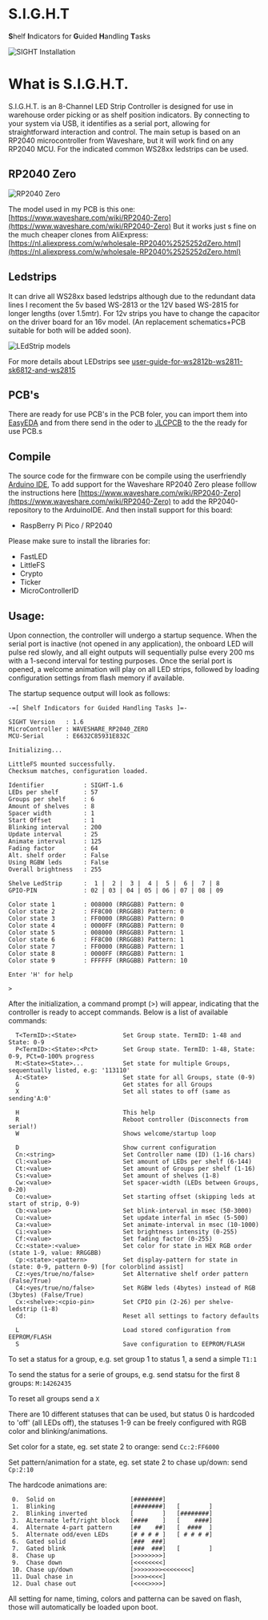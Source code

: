 # S.I.G.H.T
**S**helf **I**ndicators for **G**uided **H**andling **T**asks 

![SIGHT Installation](images/castlewall.jpg?raw=true "SIGHT instalation")

# What is S.I.G.H.T.

S.I.G.H.T. is an 8-Channel LED Strip Controller is designed for use in warehouse order picking or as shelf position indicators. 
By connecting to your system via USB, it identifies as a serial port, allowing for straightforward interaction and control.
The main setup is based on an RP2040 microcontroller from Waveshare, but it will work find on any RP2040 MCU.
For the indicated common WS28xx ledstrips can be used.


## RP2040 Zero
![RP2040 Zero](images/RP2040-Zero.png?raw=true "RP2040 Zero")

The model used in my PCB is this one: [https://www.waveshare.com/wiki/RP2040-Zero](https://www.waveshare.com/wiki/RP2040-Zero)
But it works just s fine on the much cheaper clones from AliExpress: [https://nl.aliexpress.com/w/wholesale-RP2040%2525252dZero.html](https://nl.aliexpress.com/w/wholesale-RP2040%2525252dZero.html)


## Ledstrips
It can drive all WS28xx based ledstrips although due to the redundant data lines I recoment the 5v based WS-2813 or the 12V based WS-2815 for longer lengths (over 1.5mtr).
For 12v strips you have to change the capacitor on the driver board for an 16v model. (An replacement schematics+PCB suitable for both will be added soon).

![LEdStrip models](images/ledstrip-models.png?raw=true "LedStrip models")

For more details about LEDstrips see [user-guide-for-ws2812b-ws2811-sk6812-and-ws2815](https://www.superlightingled.com/blog/a-user-guide-for-ws2812b-ws2811-sk6812-and-ws2815/)


## PCB's
There are ready for use PCB's in the PCB foler, you can import them into [EasyEDA](https://easyeda.com/) and from there send in the oder to [JLCPCB](https://jlcpcb.com/) to the the ready for use PCB.s


## Compile
The source code for the firmware con be compile using the userfriendly [Arduino IDE](https://www.arduino.cc/en/software), 
To add support for the Waveshare RP2040 Zero please folllow the instructions here [https://www.waveshare.com/wiki/RP2040-Zero](https://www.waveshare.com/wiki/RP2040-Zero) to add the RP2040-repository to the ArduinoIDE.
And then install support for this board:
 - RaspBerry Pi Pico / RP2040

Please make sure to install the libraries for:
 - FastLED
 - LittleFS
 - Crypto
 - Ticker
 - MicroControllerID




## Usage: 
Upon connection, the controller will undergo a startup sequence. When the serial port is inactive (not opened in any application), the onboard LED will pulse red slowly, and all eight outputs will sequentially pulse every 200 ms with a 1-second interval for testing purposes. Once the serial port is opened, a welcome animation will play on all LED strips, followed by loading configuration settings from flash memory if available.

The startup sequence output will look as follows:

```
-=[ Shelf Indicators for Guided Handling Tasks ]=-

SIGHT Version   : 1.6
MicroController : WAVESHARE_RP2040_ZERO
MCU-Serial      : E6632C85931E832C

Initializing...

LittleFS mounted successfully.
Checksum matches, configuration loaded.

Identifier           : SIGHT-1.6
LEDs per shelf       : 57
Groups per shelf     : 6
Amount of shelves    : 8
Spacer width         : 1
Start Offset         : 1
Blinking interval    : 200
Update interval      : 25
Animate interval     : 125
Fading factor        : 64
Alt. shelf order     : False
Using RGBW leds      : False
Overall brightness   : 255

Shelve LedStrip      :  1 |  2 |  3 |  4 |  5 |  6 |  7 | 8
GPIO-PIN             : 02 | 03 | 04 | 05 | 06 | 07 | 08 | 09

Color state 1        : 008000 (RRGGBB) Pattern: 0
Color state 2        : FF8C00 (RRGGBB) Pattern: 0
Color state 3        : FF0000 (RRGGBB) Pattern: 0
Color state 4        : 0000FF (RRGGBB) Pattern: 0
Color state 5        : 008000 (RRGGBB) Pattern: 1
Color state 6        : FF8C00 (RRGGBB) Pattern: 1
Color state 7        : FF0000 (RRGGBB) Pattern: 1
Color state 8        : 0000FF (RRGGBB) Pattern: 1
Color state 9        : FFFFFF (RRGGBB) Pattern: 10

Enter 'H' for help

>
```


After the initialization, a command prompt (>) will appear, indicating that the controller is ready to accept commands. Below is a list of available commands:

```
  T<TermID>:<State>             Set Group state. TermID: 1-48 and State: 0-9
  P<TermID>:<State>:<Pct>       Set Group state. TermID: 1-48, State: 0-9, PCt=0-100% progress
  M:<State><State>...           Set state for multiple Groups, sequentually listed, e.g: '113110'
  A:<State>                     Set state for all Groups, state (0-9)
  G                             Get states for all Groups
  X                             Set all states to off (same as sending'A:0'

  H                             This help
  R                             Reboot controller (Disconnects from serial!)
  W                             Shows welcome/startup loop

  D                             Show current configuration
  Cn:<string>                   Set Controller name (ID) (1-16 chars)
  Cl:<value>                    Set amount of LEDs per shelf (6-144)
  Ct:<value>                    Set amount of Groups per shelf (1-16)
  Cs:<value>                    Set amount of shelves (1-8)
  Cw:<value>                    Set spacer-width (LEDs between Groups, 0-20)
  Co:<value>                    Set starting offset (skipping leds at start of strip, 0-9)
  Cb:<value>                    Set blink-interval in msec (50-3000)
  Cu:<value>                    Set update interfal in mSec (5-500)
  Ca:<value>                    Set animate-interval in msec (10-1000)
  Ci:<value>                    Set brightness intensity (0-255)
  Cf:<value>                    Set fading factor (0-255)
  Cc:<state>:<value>            Set color for state in HEX RGB order (state 1-9, value: RRGGBB)
  Cp:<state>:<pattern>          Set display-pattern for state in (state: 0-9, pattern 0-9) [for colorblind assist]
  Cz:<yes/true/no/false>        Set Alternative shelf order pattern (False/True)
  C4:<yes/true/no/false>        Set RGBW leds (4bytes) instead of RGB (3bytes) (False/True)
  Cx:<shelve>:<cpio-pin>        Set CPIO pin (2-26) per shelve-ledstrip (1-8)
  Cd:                           Reset all settings to factory defaults

  L                             Load stored configuration from EEPROM/FLASH
  S                             Save configuration to EEPROM/FLASH
```

To set a status for a group, e.g. set group 1 to status 1,  a send a simple `T1:1`

To send the status for a serie of groups, e.g. send statsu for the first 8 groups: `M:14262435` 

To reset all groups send a `X`

There are 10 different statuses that can be used, but status 0 is hardcoded to 'off' (all LEDs off), the statuses 1-9 can be freely configured with RGB color and blinking/animations.

Set color for a state, eg. set state 2 to orange: send `Cc:2:FF6000`

Set pattern/animation for a state, eg. set state 2 to chase up/down: send `Cp:2:10`

The hardcode animations are:
```
 0.  Solid on                     [########]
 1.  Blinking                     [########]   [        ]
 2.  Blinking inverted            [        ]   [########]
 3.  ALternate left/right block   [####    ]   [    ####]
 4.  Alternate 4-part pattern     [##    ##]   [  ####  ]
 5.  Alternate odd/even LEDs      [# # # # ]   [ # # # #]
 6.  Gated solid                  [###  ###]
 7.  Gated blink                  [###  ###]   [        ]
 8.  Chase up                     [>>>>>>>>]
 9.  Chase down                   [<<<<<<<<]           
 10. Chase up/down                [>>>>>>>><<<<<<<<]
 11. Dual chase in                [>>>><<<<]
 12. Dual chase out               [<<<<>>>>]
```
All setting for name, timing, colors and patterna can be saved on flash, those will automatically be loaded upon boot.
